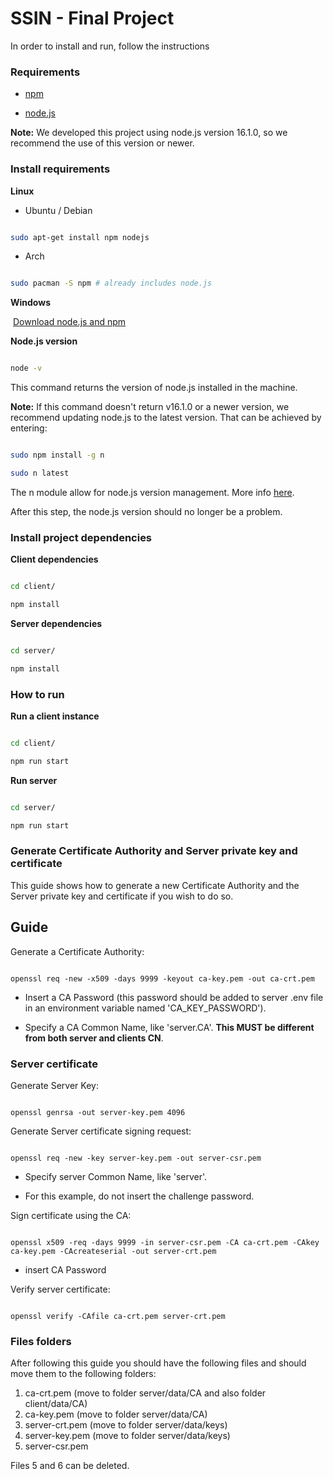 
# SSIN - Final Project

  

In order to install and run, follow the instructions

  

### Requirements

  

- [npm](https://www.npmjs.com/)

- [node.js](https://nodejs.org/en/)

  

**Note:** We developed this project using node.js version 16.1.0, so we recommend the use of this version or newer.

  
  
  

### Install requirements

  

**Linux**

  

- Ubuntu / Debian

  

```bash

sudo apt-get install npm nodejs

```

  

- Arch

  

```bash

sudo pacman -S npm # already includes node.js

```

  

**Windows**

  

​ [Download node.js and npm](https://nodejs.org/en/)

  

**Node.js version**

  

```bash

node -v

```

  

This command returns the version of node.js installed in the machine.

  

**Note:** If this command doesn't return v16.1.0 or a newer version, we recommend updating node.js to the latest version. That can be achieved by entering:

  

```bash

sudo npm install -g n

sudo n latest

```

  

The n module allow for node.js version management. More info [here](https://www.npmjs.com/package/n).

  

After this step, the node.js version should no longer be a problem.

  

  

### Install project dependencies

  

**Client dependencies**

  

```bash

cd client/

npm install

```

  

**Server dependencies**

  

```bash

cd server/

npm install

```

  
  
  

### How to run

  

**Run a client instance**

  

```bash

cd client/

npm run start

```

  

**Run server**

  

```bash

cd server/

npm run start

```

  

### Generate Certificate Authority and Server private key and certificate

This guide shows how to generate a new Certificate Authority and the Server private key and certificate if you wish to do so. 

## Guide

Generate a Certificate Authority:

```shell

openssl req -new -x509 -days 9999 -keyout ca-key.pem -out ca-crt.pem

```

- Insert a CA Password (this password should be added to server .env file in an environment variable named 'CA_KEY_PASSWORD').

- Specify a CA Common Name, like '<span>server</span>.CA'. __This MUST be different from both server and clients CN__.

  

### Server certificate

  

Generate Server Key:

```shell

openssl genrsa -out server-key.pem 4096

```

Generate Server certificate signing request:

```shell

openssl req -new -key server-key.pem -out server-csr.pem

```

- Specify server Common Name, like 'server'.

- For this example, do not insert the challenge password.

  

Sign certificate using the CA:

```shell

openssl x509 -req -days 9999 -in server-csr.pem -CA ca-crt.pem -CAkey ca-key.pem -CAcreateserial -out server-crt.pem

```

- insert CA Password

  

Verify server certificate:

```shell

openssl verify -CAfile ca-crt.pem server-crt.pem

```

### Files folders

After following this guide you should have the following files and should move them to the following folders:
1. ca-crt.pem (move to folder server/data/CA and also folder client/data/CA)
2. ca-key.pem (move to folder server/data/CA)
3. server-crt.pem (move to folder server/data/keys)
4. server-key.pem (move to folder server/data/keys)
5. server-csr.pem

Files 5 and 6 can be deleted.